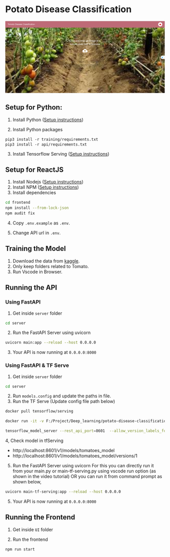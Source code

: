 # Potato Disease Classification
![](Website_image.png)
## Setup for Python:

1. Install Python ([Setup instructions](https://wiki.python.org/moin/BeginnersGuide))

2. Install Python packages

```
pip3 install -r training/requirements.txt
pip3 install -r api/requirements.txt
```

3. Install Tensorflow Serving ([Setup instructions](https://www.tensorflow.org/tfx/serving/setup))

## Setup for ReactJS

1. Install Nodejs ([Setup instructions](https://nodejs.org/en/download/package-manager/))
2. Install NPM ([Setup instructions](https://www.npmjs.com/get-npm))
3. Install dependencies

```bash
cd frontend
npm install --from-lock-json
npm audit fix
```

4. Copy `.env.example` as `.env`.

5. Change API url in `.env`.

## Training the Model

1. Download the data from [kaggle](https://www.kaggle.com/arjuntejaswi/plant-village).
2. Only keep folders related to Tomato.
3. Run Vscode in Browser.

## Running the API

### Using FastAPI

1. Get inside `server` folder

```bash
cd server
```

2. Run the FastAPI Server using uvicorn

```bash
uvicorn main:app --reload --host 0.0.0.0
```

3. Your API is now running at `0.0.0.0:8000`

### Using FastAPI & TF Serve

1. Get inside `server` folder

```bash
cd server
```

2. Run `models.config` and update the paths in file.
3. Run the TF Serve (Update config file path below)
```bash
docker pull tensorflow/serving
```
```bash
docker run -it -v F:/Project/Deep_learning/potato-disease-classification/Test/model:/tomatoes-model -p 8601:8601 --entrypoint /bin/bash tensorflow/serving
```
```bash
tensorflow_model_server --rest_api_port=8601  --allow_version_labels_for_unavailable_models --model_config_file=/tomatoes-model/modelsConfig/models.config
````
4, Check model in tfServing
   - http://localhost:8601/v1/models/tomatoes_model
   - http://localhost:8601/v1/models/tomatoes_model/versions/1
5. Run the FastAPI Server using uvicorn
   For this you can directly run it from your main.py or main-tf-serving.py using vscode run option (as shown in the video tutorial)
   OR you can run it from command prompt as shown below,

```bash
uvicorn main-tf-serving:app --reload --host 0.0.0.0
```

5. Your API is now running at `0.0.0.0:8000`

## Running the Frontend

1. Get inside `UI` folder

2. Run the frontend

```bash
npm run start
```
